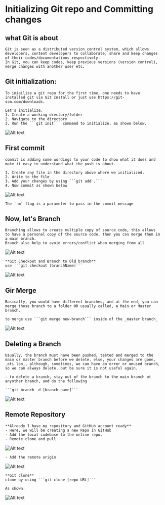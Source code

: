 #   **Initializing Git repo and Committing changes**

##  **what Git is about**
    Git is seen as a distributed version control system, which allows developers, content developers to collaborate, share and keep changes of their codes/documentations respectively.
    In Git, you can keep codes, keep previous versions (version control), merge changes with another user etc.

##  **Git initialization**:
    To iniailize a git repo for the first time, one needs to have installed git via Git Install or just use https://git-scm.com/downloads.

    Let's initialize.
    1. Create a working drectory/folder
    2. Navigate to the directory
    3. Run the ```git init``` command to initialize. as shown below.

![Alt text](./Images/git_init.png)

##  **First commit**
    commit is adding some wordings to your code to show what it does and make it easy to understand what the push is about.

    1. Create any file in the directory above where we initialized.
    2. Write to the file
    3. Add your changes by using ```git add .```
    4. Now commit as shown below
![Alt text](./Images/commit.png)

    The `-m` flag is a parameter to pass in the commit message

## **Now, let's Branch**
    Branching allows to create multiple copy of source code, this allows to have a personal copy of the source code, then you can merge them in a main branch.
    Branch also help to avoid errors/conflict when merging from all 

![Alt text](./Images/branch.png)

    **Git Checkout and Branch to Old branch**
    use ```git checkout [branchName]```
![Alt text](./Images/git_checkout.png)

## **Gir Merge**
    Basically, you would have different branches, and at the end, you can merge those branch to a folder OR usually called, a Main or Master branch.

    to merge use ```git merge new-branch``` inside of the _master branch_
![Alt text](./Images/git_merge.png)

## **Deleting a Branch**
    Usually, the branch must have been pushed, tested and merged to the main or master branch before we delete, else, your changes are gone, _oti loo_, although, sometimes, we can have an error or unused branch, so we can always delete, but be sure it is not useful again.

    - to delete a branch, stay out of the branch to the main branch ot anyother branch, and do the following

    ```git branch -d [branch-name]```
![Alt text](./Images/git_delete_branch.png)

##  **Remote Repository**
    **Already I have my repository and GitHub account ready**
    - Here, we will be creating a new Repo in GitHub
    - Add the local codebase to the online repo.
    - Remote clone and pull.

![Alt text](./Images/newRepoURL.png)

    - Add the remote origin

![Alt text](./Images/push_origin.png.png)

    **Git clone**
    clone by using ```git clone [repo URL]```

    As shown:
![Alt text](./Images/git_clone.png)
